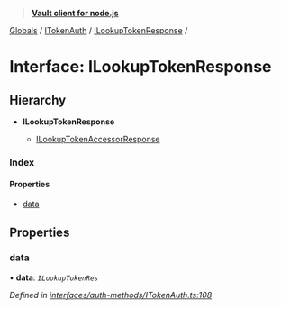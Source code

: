 > **[Vault client for node.js](../README.md)**

[Globals](../globals.md) / [ITokenAuth](../modules/itokenauth.md) / [ILookupTokenResponse](itokenauth.ilookuptokenresponse.md) /

# Interface: ILookupTokenResponse

## Hierarchy

* **ILookupTokenResponse**

  * [ILookupTokenAccessorResponse](itokenauth.ilookuptokenaccessorresponse.md)

### Index

#### Properties

* [data](itokenauth.ilookuptokenresponse.md#data)

## Properties

###  data

• **data**: *`ILookupTokenRes`*

*Defined in [interfaces/auth-methods/ITokenAuth.ts:108](https://github.com/theogravity/vault-tacular/blob/c36eea1/src/interfaces/auth-methods/ITokenAuth.ts#L108)*